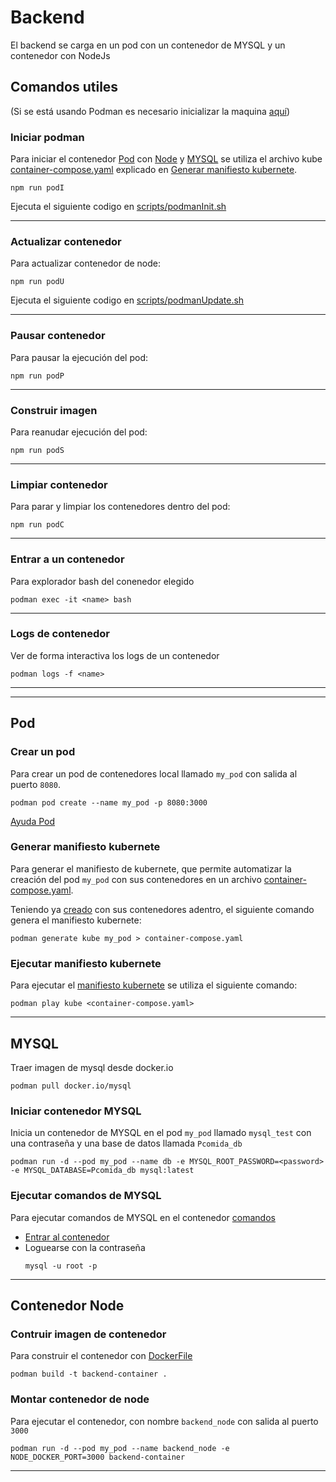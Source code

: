 # Backend

El backend se carga en un pod con un contenedor de MYSQL y un contenedor con NodeJs

## Comandos utiles
(Si se está usando Podman es necesario inicializar la maquina [aquí](https://github.com/containers/podman/blob/main/docs/tutorials/podman-for-windows.md))

### Iniciar podman
Para iniciar el contenedor [Pod](#pod) con [Node](#contenedor-node) y [MYSQL](#mysql) se utiliza el archivo kube [container-compose.yaml](./container-compose.yaml) explicado en [Generar manifiesto kubernete](#generar-manifiesto-kubernete).
```
npm run podI
```
Ejecuta el siguiente codigo en [scripts/podmanInit.sh](./container-backend/scripts/podmanInit.sh)

---
### Actualizar contenedor
Para actualizar contenedor de node:
```
npm run podU
```
Ejecuta el siguiente codigo en [scripts/podmanUpdate.sh](./container-backend/scripts/podmanUpdate.sh)

---
### Pausar contenedor
Para pausar la ejecución del pod:
```
npm run podP
```
---
### Construir imagen
Para reanudar ejecución del pod: 
```
npm run podS
```

---
### Limpiar contenedor
Para parar y limpiar los contenedores dentro del pod:
```
npm run podC
```

---
### Entrar a un contenedor
Para explorador bash del conenedor elegido
```
podman exec -it <name> bash
```
---
### Logs de contenedor
Ver de forma interactiva los logs de un contenedor
```
podman logs -f <name>
```
---
---

## Pod

### Crear un pod 
Para crear un pod de contenedores local llamado ```my_pod``` con salida al puerto ```8080```.

```
podman pod create --name my_pod -p 8080:3000
```

[Ayuda Pod](https://mohitgoyal-co.translate.goog/2021/04/23/spinning-up-and-managing-pods-with-multiple-containers-with-podman/?_x_tr_sl=en&_x_tr_tl=es&_x_tr_hl=es&_x_tr_pto=sc)


### Generar manifiesto kubernete

Para generar el manifiesto de kubernete, que permite automatizar la creación del pod ```my_pod``` con sus contenedores en un archivo [container-compose.yaml](./container-compose.yaml). 

Teniendo ya [creado](#crear-un-pod) con sus contenedores adentro, el siguiente comando genera el manifiesto kubernete:
```
podman generate kube my_pod > container-compose.yaml
```

### Ejecutar manifiesto kubernete
Para ejecutar el [manifiesto kubernete](#generar-manifiesto-kubernete) se utiliza el siguiente comando:
```
podman play kube <container-compose.yaml>
```


---
## MYSQL

Traer imagen de mysql desde docker.io
```
podman pull docker.io/mysql
```

### Iniciar contenedor MYSQL
Inicia un contenedor de MYSQL en el pod ```my_pod``` llamado ```mysql_test``` con una contraseña y una base de datos llamada ```Pcomida_db```
```
podman run -d --pod my_pod --name db -e MYSQL_ROOT_PASSWORD=<password> -e MYSQL_DATABASE=Pcomida_db mysql:latest
```

### Ejecutar comandos de MYSQL
Para ejecutar comandos de MYSQL en el contenedor [comandos](https://stackoverflow.com/questions/59838692/mysql-root-password-is-set-but-getting-access-denied-for-user-rootlocalhost)
- [Entrar al contenedor](#entrar-a-un-contenedor)
- Loguearse con la contraseña
    ```
    mysql -u root -p
    ```

---
## Contenedor Node

### Contruir imagen de contenedor
Para construir el contenedor con [DockerFile](./container-backend/Dockerfile)
```
podman build -t backend-container .
```

### Montar contenedor de node
Para ejecutar el contenedor, con nombre ```backend_node``` con salida al puerto ```3000```

```
podman run -d --pod my_pod --name backend_node -e NODE_DOCKER_PORT=3000 backend-container
```

---
